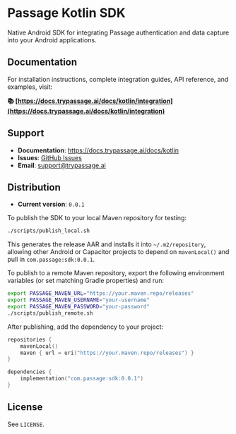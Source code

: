 # Passage Kotlin SDK

Native Android SDK for integrating Passage authentication and data capture into your Android applications.

## Documentation

For installation instructions, complete integration guides, API reference, and examples, visit:

**📚 [https://docs.trypassage.ai/docs/kotlin/integration](https://docs.trypassage.ai/docs/kotlin/integration)**

## Support

- **Documentation**: https://docs.trypassage.ai/docs/kotlin
- **Issues**: [GitHub Issues](https://github.com/tailriskai/passage-kotlin/issues)
- **Email**: support@trypassage.ai

## Distribution

- **Current version**: `0.0.1`

To publish the SDK to your local Maven repository for testing:

```bash
./scripts/publish_local.sh
```

This generates the release AAR and installs it into `~/.m2/repository`, allowing other Android or Capacitor projects to depend on `mavenLocal()` and pull in `com.passage:sdk:0.0.1`.

To publish to a remote Maven repository, export the following environment variables (or set matching Gradle properties) and run:

```bash
export PASSAGE_MAVEN_URL="https://your.maven.repo/releases"
export PASSAGE_MAVEN_USERNAME="your-username"
export PASSAGE_MAVEN_PASSWORD="your-password"
./scripts/publish_remote.sh
```

After publishing, add the dependency to your project:

```kotlin
repositories {
    mavenLocal()
    maven { url = uri("https://your.maven.repo/releases") }
}

dependencies {
    implementation("com.passage:sdk:0.0.1")
}
```

## License

See `LICENSE`.
